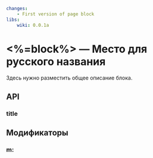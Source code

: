 ``` yaml
changes:
    - First version of page block
libs:
    wiki: 0.0.1a
```

# <%=block%> — Место для русского названия

Здесь нужно разместить общее описание блока. 



## API

### title

## Модификаторы

### m:

